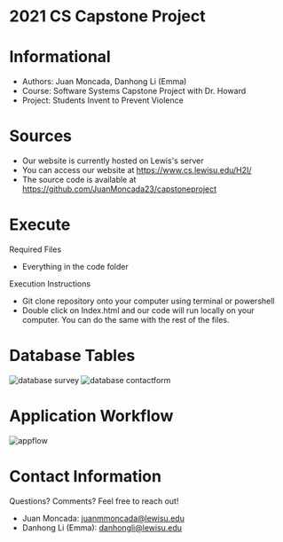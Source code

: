 # 2021 CS Capstone Project 

# Informational 
* Authors: Juan Moncada, Danhong Li (Emma)
* Course: Software Systems Capstone Project with Dr. Howard
* Project: Students Invent to Prevent Violence

# Sources 
* Our website is currently hosted on Lewis's server
* You can access our website at https://www.cs.lewisu.edu/H2I/
* The source code is available at https://github.com/JuanMoncada23/capstoneproject

# Execute 
Required Files 
* Everything in the code folder

Execution Instructions
* Git clone repository onto your computer using terminal or powershell 
* Double click on Index.html and our code will run locally on your computer. You can do the same with the rest of the files. 

# Database Tables 
 ![database survey](https://user-images.githubusercontent.com/54727154/116956398-d1b0ef80-ac5a-11eb-9e75-6017af0ed221.png)
 ![database contactform](https://user-images.githubusercontent.com/54727154/116957155-c52d9680-ac5c-11eb-8318-0058609bc599.png)

# Application Workflow 
![appflow](https://user-images.githubusercontent.com/54727154/116839614-9fd75480-ab98-11eb-90bc-5f5678af35e7.png)

# Contact Information
Questions? Comments? Feel free to reach out! 
* Juan Moncada: juanmmoncada@lewisu.edu 
* Danhong Li (Emma): danhongli@lewisu.edu

